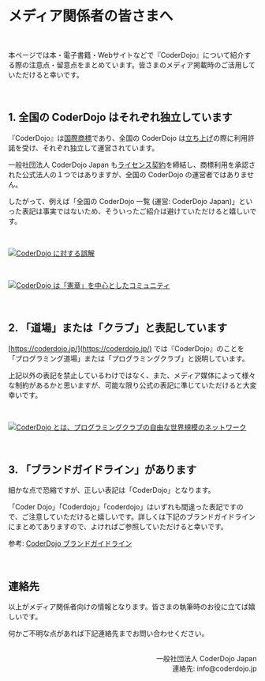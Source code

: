 # メディア関係者の皆さまへ
<br>

本ページでは本・電子書籍・Webサイトなどで『CoderDojo』について紹介する際の注意点・留意点をまとめています。皆さまのメディア掲載時のご活用していただけると幸いです。

<br>

## 1. 全国の CoderDojo はそれぞれ独立しています

『CoderDojo』は[国際商標](https://www.j-platpat.inpit.go.jp/c1800/TR/JP-1357811-20170505/5C263F4C39C728E3508F107B2F2A6E9A167FE92DE098F8B2D84E210E18FDA614/49/ja)であり、全国の CoderDojo は[立ち上げ](https://coderdojo.jp/kata#startup)の際に利用許諾を受け、それぞれ独立して運営されています。

一般社団法人 CoderDojo Japan も[ライセンス契約](https://coderdojo.jp/docs/regional-license)を締結し、商標利用を承認された公式法人の１つではありますが、全国の CoderDojo の運営者ではありません。

したがって、例えば「全国の CoderDojo 一覧 (運営: CoderDojo Japan)」といった表記は事実ではないため、そういったご紹介は避けていただけると嬉しいです。

<br>

[![CoderDojo に対する誤解](/img/coderdojo-guidance-1.png)](/#welcome)

<br>

[![CoderDojo は「憲章」を中心としたコミュニティ](/img/coderdojo-guidance-2.png)](/#welcome)

<br>

## 2. 「道場」または「クラブ」と表記しています


[https://coderdojo.jp/](https://coderdojo.jp/) では『CoderDojo』のことを「プログラミング道場」または「プログラミングクラブ」と説明しています。

上記以外の表記を禁止しているわけではなく、また、メディア媒体によって様々な制約があるかと思いますが、可能な限り公式の表記に準じていただけると大変幸いです。

<br>

[![CoderDojo とは、プログラミングクラブの自由な世界規模のネットワーク](/img/coderdojo-guidance-3.png)](/#welcome)

<br>

## 3. 「ブランドガイドライン」があります

細かな点で恐縮ですが、正しい表記は「CoderDojo」となります。

「Coder Dojo」「Coderdojo」「coderdojo」はいずれも間違った表記ですので、ご注意していただけると嬉しいです。詳しくは下記のブランドガイドラインにまとめてありますので、よければご参照していただけると幸いです。

参考: [CoderDojo ブランドガイドライン](/docs/brand-guidelines)

<br>

## 連絡先

以上がメディア関係者向けの情報となります。皆さまの執筆時のお役に立てば嬉しいです。

何かご不明な点があれば下記連絡先までお問い合わせください。

<br>
<div align="right">
一般社団法人 CoderDojo Japan<br>
連絡先: info@coderdojo.jp
</div>
